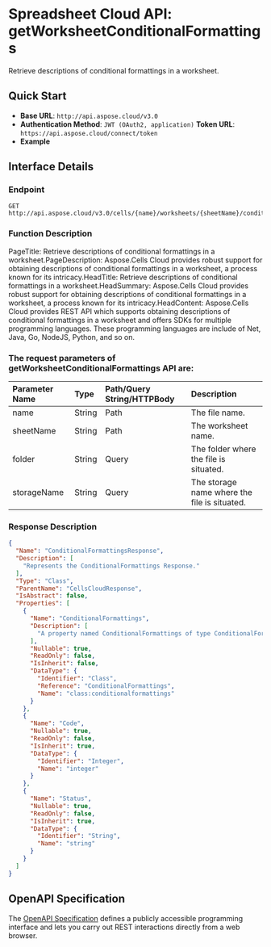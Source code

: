 
# **Spreadsheet Cloud API: getWorksheetConditionalFormattings**

Retrieve descriptions of conditional formattings in a worksheet. 


## **Quick Start**

- **Base URL**: `http://api.aspose.cloud/v3.0`
- **Authentication Method**: `JWT (OAuth2, application)`  **Token URL**: `https://api.aspose.cloud/connect/token`
- **Example** 

## **Interface Details**

### **Endpoint** 

```
GET http://api.aspose.cloud/v3.0/cells/{name}/worksheets/{sheetName}/conditionalFormattings
```
### **Function Description**
PageTitle:  Retrieve descriptions of conditional formattings in a worksheet.PageDescription: Aspose.Cells Cloud provides robust support for obtaining descriptions of conditional formattings in a worksheet, a process known for its intricacy.HeadTitle: Retrieve descriptions of conditional formattings in a worksheet.HeadSummary: Aspose.Cells Cloud provides robust support for obtaining descriptions of conditional formattings in a worksheet, a process known for its intricacy.HeadContent: Aspose.Cells Cloud provides REST API which supports obtaining descriptions of conditional formattings in a worksheet and offers SDKs for multiple programming languages. These programming languages are include of Net, Java, Go, NodeJS, Python, and so on.

### The request parameters of **getWorksheetConditionalFormattings** API are: 

| Parameter Name | Type | Path/Query String/HTTPBody | Description | 
| :- | :- | :- |:- | 
|name|String|Path|The file name.|
|sheetName|String|Path|The worksheet name.|
|folder|String|Query|The folder where the file is situated.|
|storageName|String|Query|The storage name where the file is situated.|

### **Response Description**
```json
{
  "Name": "ConditionalFormattingsResponse",
  "Description": [
    "Represents the ConditionalFormattings Response."
  ],
  "Type": "Class",
  "ParentName": "CellsCloudResponse",
  "IsAbstract": false,
  "Properties": [
    {
      "Name": "ConditionalFormattings",
      "Description": [
        "A property named ConditionalFormattings of type ConditionalFormattings is defined with both getter and setter methods in the class."
      ],
      "Nullable": true,
      "ReadOnly": false,
      "IsInherit": false,
      "DataType": {
        "Identifier": "Class",
        "Reference": "ConditionalFormattings",
        "Name": "class:conditionalformattings"
      }
    },
    {
      "Name": "Code",
      "Nullable": true,
      "ReadOnly": false,
      "IsInherit": true,
      "DataType": {
        "Identifier": "Integer",
        "Name": "integer"
      }
    },
    {
      "Name": "Status",
      "Nullable": true,
      "ReadOnly": false,
      "IsInherit": true,
      "DataType": {
        "Identifier": "String",
        "Name": "string"
      }
    }
  ]
}
```


## OpenAPI Specification

The [OpenAPI Specification](https://reference.aspose.cloud/cells/#/ConditionalFormattingsController/GetWorksheetConditionalFormattings) defines a publicly accessible programming interface and lets you carry out REST interactions directly from a web browser.
